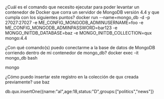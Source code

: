 ¿Cuál es el comando que necesito ejecutar para poder levantar un contenedor de Docker que corra un servidor de MongoDB versión 4.4 y que cumpla con los siguientes puntos?
docker run --name=mongo_db -d -p 27027:27027 -e ME_CONFIG_MONGODB_ADMINUSERNAME=foo -e ME_CONFIG_MONGODB_ADMINPASSWORD=bar123 -e MONGO_INITDB_DATABASE=baz -e MONGO_INITDB_COLLECTION=qux mongo:4.4

¿Con qué comando(s) puedo conectarme a la base de datos de MongoDB corriendo dentro de mi contenedor de mongo_db?
docker exec -it mongo_db bash

mongo

¿Cómo puedo insertar este registro en la colección de qux creada previamente?
use baz

db.qux.insertOne({name:"al",age:18,status:"D",groups:["politics","news"]}